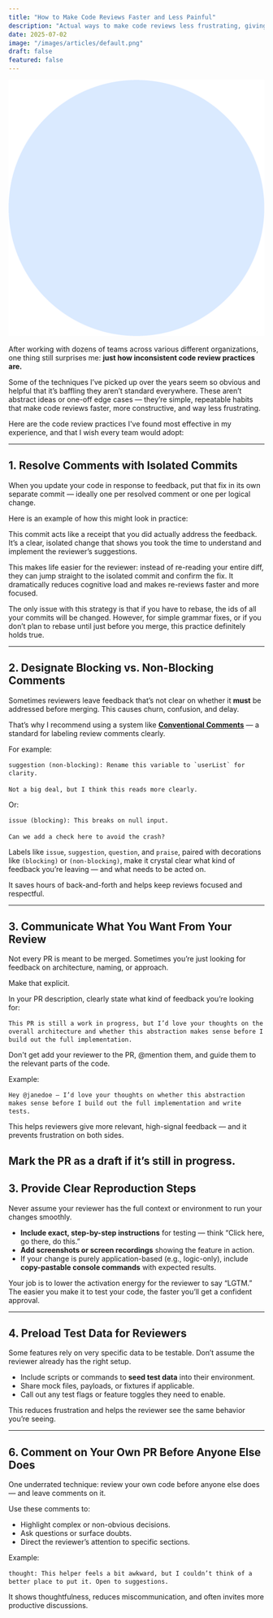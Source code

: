 ```yaml
---
title: "How to Make Code Reviews Faster and Less Painful"
description: "Actual ways to make code reviews less frustrating, giving you more time to focus on the code itself"
date: 2025-07-02
image: "/images/articles/default.png"
draft: false
featured: false
---
```


![badger-developing](/images/articles/default.png)

After working with dozens of teams across various different organizations, one thing still surprises me: **just how inconsistent code review practices are.**

Some of the techniques I’ve picked up over the years seem so obvious and helpful that it’s baffling they aren’t standard everywhere. These aren’t abstract ideas or one-off edge cases — they’re simple, repeatable habits that make code reviews faster, more constructive, and way less frustrating.

Here are the code review practices I've found most effective in my experience, and that I wish every team would adopt:

---

## 1. Resolve Comments with Isolated Commits

When you update your code in response to feedback, put that fix in its own separate commit — ideally one per resolved comment or one per logical change.

Here is an example of how this might look in practice:


This commit acts like a receipt that you did actually address the feedback. It’s a clear, isolated change that shows you took the time to understand and implement the reviewer’s suggestions.

This makes life easier for the reviewer: instead of re-reading your entire diff, they can jump straight to the isolated commit and confirm the fix. It dramatically reduces cognitive load and makes re-reviews faster and more focused.

The only issue with this strategy is that if you have to rebase, the ids of all your commits will be changed. However, for simple grammar fixes, or if you don’t plan to rebase until just before you merge, this practice definitely holds true.

---

## 2. Designate Blocking vs. Non-Blocking Comments

Sometimes reviewers leave feedback that’s not clear on whether it **must** be addressed before merging. This causes churn, confusion, and delay.

That’s why I recommend using a system like [**Conventional Comments**](https://conventionalcomments.org/) — a standard for labeling review comments clearly.

For example:

```text
suggestion (non-blocking): Rename this variable to `userList` for clarity.

Not a big deal, but I think this reads more clearly.
```

Or:

```text
issue (blocking): This breaks on null input.

Can we add a check here to avoid the crash?
```

Labels like `issue`, `suggestion`, `question`, and `praise`, paired with decorations like `(blocking)` or `(non-blocking)`, make it crystal clear what kind of feedback you’re leaving — and what needs to be acted on.

It saves hours of back-and-forth and helps keep reviews focused and respectful.

---

## 3. Communicate What You Want From Your Review

Not every PR is meant to be merged. Sometimes you’re just looking for feedback on architecture, naming, or approach.

Make that explicit. 

In your PR description, clearly state what kind of feedback you’re looking for:

```text
This PR is still a work in progress, but I’d love your thoughts on the overall architecture and whether this abstraction makes sense before I build out the full implementation.
```

Don't get add your reviewer to the PR, @mention them, and guide them to the relevant parts of the code.

Example:

```text
Hey @janedoe — I’d love your thoughts on whether this abstraction makes sense before I build out the full implementation and write tests.
```

This helps reviewers give more relevant, high-signal feedback — and it prevents frustration on both sides.

Mark the PR as a **draft** if it’s still in progress.
---

## 3. Provide Clear Reproduction Steps

Never assume your reviewer has the full context or environment to run your changes smoothly.

- **Include exact, step-by-step instructions** for testing — think “Click here, go there, do this.”
- **Add screenshots or screen recordings** showing the feature in action.
- If your change is purely application-based (e.g., logic-only), include **copy-pastable console commands** with expected results.

Your job is to lower the activation energy for the reviewer to say “LGTM.” The easier you make it to test your code, the faster you’ll get a confident approval.

---

## 4. Preload Test Data for Reviewers

Some features rely on very specific data to be testable. Don’t assume the reviewer already has the right setup.

- Include scripts or commands to **seed test data** into their environment.
- Share mock files, payloads, or fixtures if applicable.
- Call out any test flags or feature toggles they need to enable.

This reduces frustration and helps the reviewer see the same behavior you’re seeing.

---

## 6. Comment on Your Own PR Before Anyone Else Does

One underrated technique: review your own code before anyone else does — and leave comments on it.

Use these comments to:

- Highlight complex or non-obvious decisions.
- Ask questions or surface doubts.
- Direct the reviewer’s attention to specific sections.

Example:

```text
thought: This helper feels a bit awkward, but I couldn’t think of a better place to put it. Open to suggestions.
```

It shows thoughtfulness, reduces miscommunication, and often invites more productive discussions.
